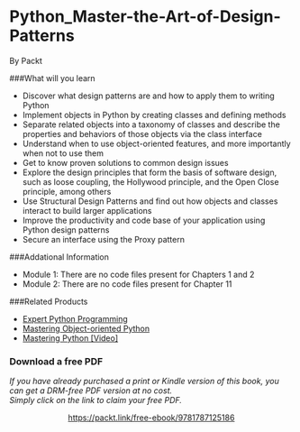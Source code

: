 # Python_Master-the-Art-of-Design-Patterns
By Packt

###What will you learn

* Discover what design patterns are and how to apply them to writing Python
* Implement objects in Python by creating classes and defining methods
* Separate related objects into a taxonomy of classes and describe the properties and behaviors of those objects via the class interface
* Understand when to use object-oriented features, and more importantly when not to use them
* Get to know proven solutions to common design issues
* Explore the design principles that form the basis of software design, such as loose coupling, the Hollywood principle, and the Open Close principle, among others
* Use Structural Design Patterns and find out how objects and classes interact to build larger applications
* Improve the productivity and code base of your application using Python design patterns
* Secure an interface using the Proxy pattern

###Addational Information
* Module 1: There are no code files present for Chapters 1 and 2
* Module 2: There are no code files present for Chapter 11
 

###Related Products

* [Expert Python Programming](https://www.packtpub.com/application-development/expert-python-programming?utm_source=github&utm_medium=repository&utm_campaign=9781847194947)
* [Mastering Object-oriented Python](https://www.packtpub.com/application-development/mastering-object-oriented-python?utm_source=github&utm_medium=repository&utm_campaign=9781783280971)
* [Mastering Python [Video]](https://www.packtpub.com/big-data-and-business-intelligence/mastering-python-video?utm_source=github&utm_medium=repository&utm_campaign=9781783988969)
### Download a free PDF

 <i>If you have already purchased a print or Kindle version of this book, you can get a DRM-free PDF version at no cost.<br>Simply click on the link to claim your free PDF.</i>
<p align="center"> <a href="https://packt.link/free-ebook/9781787125186">https://packt.link/free-ebook/9781787125186 </a> </p>